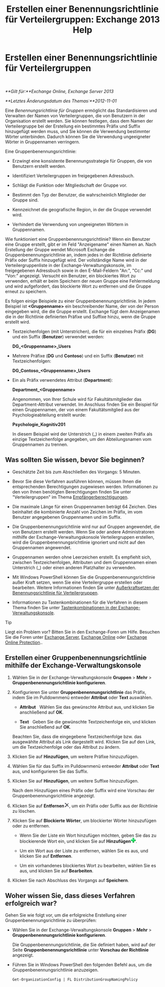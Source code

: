 ﻿---
title: 'Erstellen einer Benennungsrichtlinie für Verteilergruppen: Exchange 2013 Help'
TOCTitle: Erstellen einer Benennungsrichtlinie für Verteilergruppen
ms:assetid: b2ffb654-345d-4be1-be8e-83d28901373e
ms:mtpsurl: https://technet.microsoft.com/de-de/library/JJ218693(v=EXCHG.150)
ms:contentKeyID: 50474895
ms.date: 04/24/2018
mtps_version: v=EXCHG.150
ms.translationtype: HT
---

# Erstellen einer Benennungsrichtlinie für Verteilergruppen

 

_**Gilt für:**Exchange Online, Exchange Server 2013_

_**Letztes Änderungsdatum des Themas:**2012-11-01_

Eine *Benennungsrichtlinie für Gruppen* ermöglicht das Standardisieren und Verwalten der Namen von Verteilergruppen, die von Benutzern in der Organisation erstellt werden. Sie können festlegen, dass dem Namen der Verteilergruppe bei der Erstellung ein bestimmtes Präfix und Suffix hinzugefügt werden muss, und Sie können die Verwendung bestimmter Wörter unterbinden. Dadurch können Sie die Verwendung ungeeigneter Wörter in Gruppennamen verringern.

Eine Gruppenbenennungsrichtlinie:

  - Erzwingt eine konsistente Benennungsstrategie für Gruppen, die von Benutzern erstellt werden.

  - Identifiziert Verteilergruppen im freigegebenen Adressbuch.

  - Schlägt die Funktion oder Mitgliedschaft der Gruppe vor.

  - Bestimmt den Typ der Benutzer, die wahrscheinlich Mitglieder der Gruppe sind.

  - Kennzeichnet die geografische Region, in der die Gruppe verwendet wird.

  - Verhindert die Verwendung von ungeeigneten Wörtern in Gruppennamen.

Wie funktioniert eine Gruppenbenennungsrichtlinie? Wenn ein Benutzer eine Gruppe erstellt, gibt er im Feld "Anzeigename" einen Namen an. Nach Erstellung der Gruppe wendet Microsoft Exchange die Gruppenbenennungsrichtlinie an, indem jedes in der Richtlinie definierte Präfix oder Suffix hinzugefügt wird. Der vollständige Name wird in der Verteilergruppenliste in der Exchange-Verwaltungskonsole, im freigegebenen Adressbuch sowie in den E-Mail-Feldern "An:", "Cc:" und "Von:" angezeigt. Versucht ein Benutzer, ein blockiertes Wort zu verwenden, erhält er beim Speichern der neuen Gruppe eine Fehlermeldung und wird aufgefordert, das blockierte Wort zu entfernen und die Gruppe erneut zu speichern.

Es folgen einige Beispiele zu einer Gruppenbenennungsrichtlinie. In jedem Beispiel ist **\<Gruppenname\>** ein beschreibender Name, der von der Person eingegeben wird, die die Gruppe erstellt. Exchange fügt dem Anzeigenamen die in der Richtlinie definierten Präfixe und Suffixe hinzu, wenn die Gruppe erstellt wird.

  - Textzeichenfolgen (mit Unterstrichen), die für ein einzelnes Präfix (**DG**) und ein Suffix (**Benutzer**) verwendet werden:
    
    **DG\_\<Gruppenname\>\_Users**

  - Mehrere Präfixe (**DG** und **Contoso**) und ein Suffix (**Benutzer**) mit Textzeichenfolgen:
    
    **DG\_Contoso\_\<Gruppenname\>\_Users**

  - Ein als Präfix verwendetes Attribut (**Department**):
    
    **Department\_\<Gruppenname\>**
    
    Angenommen, von Ihrer Schule wird für Fakultätsmitglieder das Department-Attribut verwendet. Im Anschluss finden Sie ein Beispiel für einen Gruppennamen, der von einem Fakultätsmitglied aus der Psychologieabteilung erstellt wurde:
    
    **Psychologie\_Kognitiv201**
    
    In diesem Beispiel wird der Unterstrich (\_) in einem zweiten Präfix als einzige Textzeichenfolge angegeben, um den Abteilungsnamen vom Gruppennamen zu trennen.

## Was sollten Sie wissen, bevor Sie beginnen?

  - Geschätzte Zeit bis zum Abschließen des Vorgangs: 5 Minuten.

  - Bevor Sie diese Verfahren ausführen können, müssen Ihnen die entsprechenden Berechtigungen zugewiesen werden. Informationen zu den von Ihnen benötigten Berechtigungen finden Sie unter "Verteilergruppen" im Thema [Empfängerberechtigungen](recipients-permissions-exchange-2013-help.md).

  - Die maximale Länge für einen Gruppennamen beträgt 64 Zeichen. Dies beinhaltet die kombinierte Anzahl von Zeichen im Präfix, im vom Benutzer angegebenen Gruppennamen und im Suffix.

  - Die Gruppenbenennungsrichtlinie wird nur auf Gruppen angewendet, die von Benutzern erstellt werden. Wenn Sie oder andere Administratoren mithilfe der Exchange-Verwaltungskonsole Verteilergruppen erstellen, wird die Gruppenbenennungsrichtlinie ignoriert und nicht auf den Gruppennamen angewendet.

  - Gruppennamen werden ohne Leerzeichen erstellt. Es empfiehlt sich, zwischen Textzeichenfolgen, Attributen und dem Gruppennamen einen Unterstrich (\_) oder einen anderen Platzhalter zu verwenden.

  - Mit Windows PowerShell können Sie die Gruppenbenennungsrichtlinie außer Kraft setzen, wenn Sie eine Verteilergruppe erstellen oder bearbeiten. Weitere Informationen finden Sie unter [Außerkraftsetzen der Benennungsrichtlinie für Verteilergruppen](override-the-distribution-group-naming-policy-exchange-2013-help.md).

  - Informationen zu Tastenkombinationen für die Verfahren in diesem Thema finden Sie unter [Tastenkombinationen in der Exchange-Verwaltungskonsole](keyboard-shortcuts-in-the-exchange-admin-center-exchange-online-protection-help.md).


> [!TIP]
> Liegt ein Problem vor? Bitten Sie in den Exchange-Foren um Hilfe. Besuchen Sie die Foren unter <A href="https://go.microsoft.com/fwlink/p/?linkid=60612">Exchange Server</A>, <A href="https://go.microsoft.com/fwlink/p/?linkid=267542">Exchange Online</A> oder <A href="https://go.microsoft.com/fwlink/p/?linkid=285351">Exchange Online Protection</A>..



## Erstellen einer Gruppenbenennungsrichtlinie mithilfe der Exchange-Verwaltungskonsole

1.  Wählen Sie in der Exchange-Verwaltungskonsole **Gruppen** \> **Mehr** \> **Gruppenbenennungsrichtlinie konfigurieren**.

2.  Konfigurieren Sie unter **Gruppenbenennungsrichtlinie** das Präfix, indem Sie im Pulldownmenü entweder **Attribut** oder **Text** auswählen.
    
      - **Attribut**   Wählen Sie das gewünschte Attribut aus, und klicken Sie anschließend auf **OK**.
    
      - **Text**   Geben Sie die gewünschte Textzeichenfolge ein, und klicken Sie anschließend auf **OK**.
    
    Beachten Sie, dass die eingegebene Textzeichenfolge bzw. das ausgewählte Attribut als Link dargestellt wird. Klicken Sie auf den Link, um die Textzeichenfolge oder das Attribut zu ändern.

3.  Klicken Sie auf **Hinzufügen**, um weitere Präfixe hinzuzufügen.

4.  Wählen Sie für das Suffix im Pulldownmenü entweder **Attribut** oder **Text** aus, und konfigurieren Sie das Suffix.

5.  Klicken Sie auf **Hinzufügen**, um weitere Suffixe hinzuzufügen.
    
    Nach dem Hinzufügen eines Präfix oder Suffix wird eine Vorschau der Gruppenbenennungsrichtlinie angezeigt.

6.  Klicken Sie auf **Entfernen**![Löschen](images/JJ218693.37ba42c3-6f0d-42f3-b69b-ff912a99b5b7(EXCHG.150).gif "Löschen"), um ein Präfix oder Suffix aus der Richtlinie zu löschen.

7.  Klicken Sie auf **Blockierte Wörter**, um blockierter Wörter hinzuzufügen oder zu entfernen.
    
      - Wenn Sie der Liste ein Wort hinzufügen möchten, geben Sie das zu blockierende Wort ein, und klicken Sie auf **Hinzufügen**![Hinzufügen eines Symbols für ausgeschlossene Ordner bei der E-Mail-Migration](images/JJ218693.444d5c83-821f-472c-b733-e84308e2531e(EXCHG.150).gif "Hinzufügen eines Symbols für ausgeschlossene Ordner bei der E-Mail-Migration").
    
      - Um ein Wort aus der Liste zu entfernen, wählen Sie es aus, und klicken Sie auf **Entfernen**.
    
      - Um ein vorhandenes blockiertes Wort zu bearbeiten, wählen Sie es aus, und klicken Sie auf **Bearbeiten**.

8.  Klicken Sie nach Abschluss des Vorgangs auf **Speichern**.

## Woher wissen Sie, dass dieses Verfahren erfolgreich war?

Gehen Sie wie folgt vor, um die erfolgreiche Erstellung einer Gruppenbenennungsrichtlinie zu überprüfen:

  - Wählen Sie in der Exchange-Verwaltungskonsole **Gruppen** \> **Mehr** \> **Gruppenbenennungsrichtlinie konfigurieren**.
    
    Die Gruppenbenennungsrichtlinie, die Sie definiert haben, wird auf der Seite **Gruppenbenennungsrichtlinie** unter **Vorschau der Richtlinie** angezeigt.

  - Führen Sie in Windows PowerShell den folgenden Befehl aus, um die Gruppenbenennungsrichtlinie anzuzeigen.
    
        Get-OrganizationConfig | FL DistributionGroupNamingPolicy

